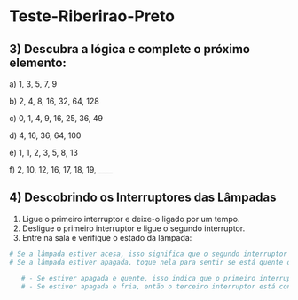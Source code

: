 # Teste-Riberirao-Preto

## 3) Descubra a lógica e complete o próximo elemento:

a) 1, 3, 5, 7, 9

b) 2, 4, 8, 16, 32, 64, 128

c) 0, 1, 4, 9, 16, 25, 36, 49

d) 4, 16, 36, 64, 100

e) 1, 1, 2, 3, 5, 8, 13

f) 2, 10, 12, 16, 17, 18, 19, ____

## 4) Descobrindo os Interruptores das Lâmpadas

1. Ligue o primeiro interruptor e deixe-o ligado por um tempo.
2. Desligue o primeiro interruptor e ligue o segundo interruptor.
3. Entre na sala e verifique o estado da lâmpada:

```python
# Se a lâmpada estiver acesa, isso significa que o segundo interruptor está conectado à lâmpada.
# Se a lâmpada estiver apagada, toque nela para sentir se está quente ou fria:
   
   # - Se estiver apagada e quente, isso indica que o primeiro interruptor está conectado à lâmpada.
   # - Se estiver apagada e fria, então o terceiro interruptor está conectado à lâmpada.
